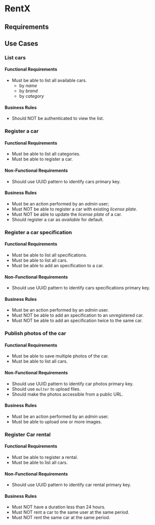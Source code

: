 # RentX

## Requirements

## Use Cases

### List cars

#### Functional Requirements

- Must be able to list all available cars.
  - by _name_
  - by _brand_
  - by _category_

#### Business Rules

- Should NOT be authenticated to view the list.

### Register a car

#### Functional Requirements

- Must be able to list all categories.
- Must be able to register a car.

#### Non-Functional Requirements

- Should use UUID pattern to identify cars primary key.

#### Business Rules

- Must be an action performed by an _admin_ user;
- Must NOT be able to register a car with existing _license plate_.
- Must NOT be able to update the _license plate_ of a car.
- Should register a car as _available_ for default.

### Register a car specification

#### Functional Requirements

- Must be able to list all specifications.
- Must be able to list all cars.
- Must be able to add an specification to a car.

#### Non-Functional Requirements

- Should use UUID pattern to identify cars specifications primary key.

#### Business Rules

- Must be an action performed by an _admin_ user.
- Must NOT be able to add an specification to an unregistered car.
- Must NOT be able to add an specification twice to the same car.

### Publish photos of the car

#### Functional Requirements

- Must be able to save multiple photos of the car.
- Must be able to list all cars.

#### Non-Functional Requirements

- Should use UUID pattern to identify car photos primary key.
- Should use `multer` to upload files.
- Should make the photos accessible from a public URL.

#### Business Rules

- Must be an action performed by an _admin_ user.
- Must be able to upload one or more images.

### Register Car rental

#### Functional Requirements

- Must be able to register a rental.
- Must be able to list all cars.

#### Non-Functional Requirements

- Should use UUID pattern to identify car rental primary key.

#### Business Rules

- Must NOT have a duration less than 24 hours.
- Must NOT rent a car to the same user at the same period.
- Must NOT rent the same car at the same period.
